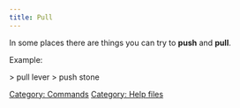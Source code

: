 ```yaml
---
title: Pull
---
```


In some places there are things you can try to **push** and **pull**.

Example:

\> pull lever \> push stone

[Category: Commands](Category:_Commands "wikilink") [Category: Help
files](Category:_Help_files "wikilink")